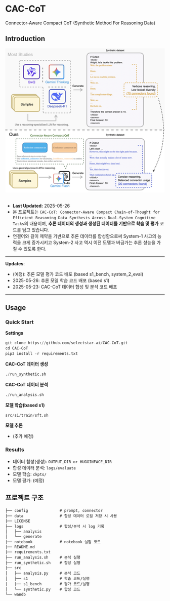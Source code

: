 # CAC-CoT
Connector-Aware Compact CoT (Synthetic Method For Reasoning Data)

## Introduction
<img src="figure/overview.png" alt="Image" width="600"/>
<br><br>

- **Last Updated:** 2025-05-26
- 본 프로젝트는 `CAC-CoT: Connector-Aware Compact Chain-of-Thought for Efficient Reasoning Data Synthesis Across Dual-System Cognitive Tasks`의 내용이며, **추론 데이터의 생성과 생성된 데이터를 기반으로 학습 및 평가** 코드를 담고 있습니다.
- 연결어와 길이 제약을 기반으로 추론 데이터를 합성함으로써 System-1 사고의 능력을 크게 증가시키고 System-2 사고 역시 이전 모델과 버금가는 추론 성능을 가질 수 있도록 한다.

---
**Updates**:
- (예정): 추론 모델 평가 코드 배포 (based s1_bench, system_2_eval)
- 2025-05-26: 추론 모델 학습 코드 배포 (based s1)
- 2025-05-23: CAC-CoT 데이터 합성 및 분석 코드 배포
---

## Usage
### Quick Start

**Settings**
```python
git clone https://github.com/selectstar-ai/CAC-CoT.git
cd CAC-CoT
pip3 install -r requirements.txt
```

**CAC-CoT 데이터 생성**
```python
./run_synthetic.sh
```

**CAC-CoT 데이터 분석**
```python
./run_analysis.sh
```

**모델 학습(based s1)**
```python
src/s1/train/sft.sh
```

**모델 추론**
- (추가 예정)

### Results
- 데이터 합성(생성): `OUTPUT_DIR or HUGGINFACE_DIR`
- 합성 데이터 분석: `logs/evaluate`
- 모델 학습: `ckpts/`
- 모델 평가: (예정)

## 프로젝트 구조

```
├── config              # prompt, connector 
├── data                # 합성 데이터 로컬 저장 시 사용
├── LICENSE
├── logs                # 합성/분석 시 log 기록
│   ├── analysis
│   └── generate
├── notebook            # notebook 실험 코드
├── README.md
├── requirements.txt    
├── run_analysis.sh     # 분석 실행
├── run_synthetic.sh    # 합성 실행
├── src
│   ├── analysis.py     # 분석 코드
│   ├── s1              # 학습 코드/실행
│   ├── s1_bench        # 평가 코드/실행
│   └── synthetic.py    # 합성 코드
└── wandb
```
